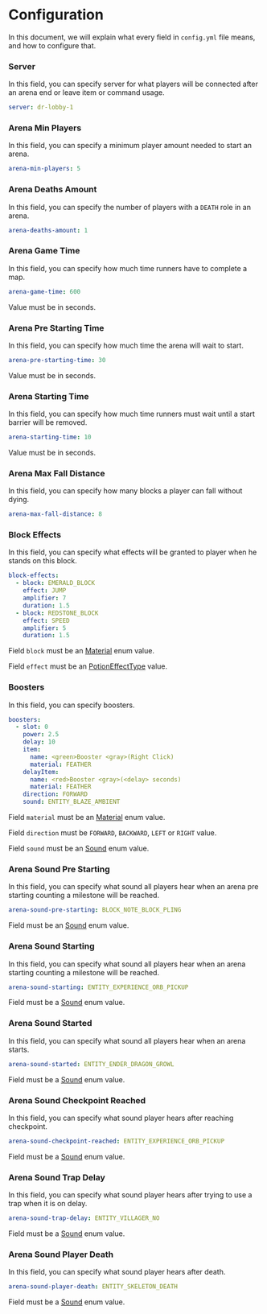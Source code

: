 # Configuration
In this document, we will explain what every field in ``config.yml`` file means, and how to configure that.

### Server
In this field, you can specify server for what players will be connected after an arena end or leave item or command usage.

```yaml
server: dr-lobby-1
```

### Arena Min Players
In this field, you can specify a minimum player amount needed to start an arena.

```yaml
arena-min-players: 5
```

### Arena Deaths Amount
In this field, you can specify the number of players with a `DEATH` role in an arena.

```yaml
arena-deaths-amount: 1
```

### Arena Game Time
In this field, you can specify how much time runners have to complete a map.

```yaml
arena-game-time: 600
```

<warning>
    <p>Value must be in seconds.</p>
</warning>

### Arena Pre Starting Time
In this field, you can specify how much time the arena will wait to start.

```yaml
arena-pre-starting-time: 30
```

<warning>
    <p>Value must be in seconds.</p>
</warning>

### Arena Starting Time
In this field, you can specify how much time runners must wait until a start barrier will be removed.

```yaml
arena-starting-time: 10
```

<warning>
    <p>Value must be in seconds.</p>
</warning>

### Arena Max Fall Distance
In this field, you can specify how many blocks a player can fall without dying.

```yaml
arena-max-fall-distance: 8
```

### Block Effects
In this field, you can specify what effects will be granted to player when he stands on this block.

```yaml
block-effects:
  - block: EMERALD_BLOCK
    effect: JUMP
    amplifier: 7
    duration: 1.5
  - block: REDSTONE_BLOCK
    effect: SPEED
    amplifier: 5
    duration: 1.5
```

<warning>
    <p>Field <code>block</code> must be an <a href="https://jd.papermc.io/paper/1.16/org/bukkit/Material.html">Material</a> enum value.</p>
</warning>
<warning>
    <p>Field <code>effect</code> must be an <a href="https://jd.papermc.io/paper/1.16/org/bukkit/potion/PotionEffectType.html">PotionEffectType</a> value.</p>
</warning>

### Boosters
In this field, you can specify boosters.

```yaml
boosters:
  - slot: 0
    power: 2.5
    delay: 10
    item:
      name: <green>Booster <gray>(Right Click)
      material: FEATHER
    delayItem:
      name: <red>Booster <gray>(<delay> seconds)
      material: FEATHER
    direction: FORWARD
    sound: ENTITY_BLAZE_AMBIENT
```

<warning>
    <p>Field <code>material</code> must be an <a href="https://jd.papermc.io/paper/1.16/org/bukkit/Material.html">Material</a> enum value.</p>
</warning>
<warning>
    <p>Field <code>direction</code> must be <code>FORWARD</code>, <code>BACKWARD</code>, <code>LEFT</code> or <code>RIGHT</code> value.</p>
</warning>
<warning>
    <p>Field <code>sound</code> must be an <a href="https://jd.papermc.io/paper/1.16/org/bukkit/Sound.html">Sound</a> enum value.</p>
</warning>

### Arena Sound Pre Starting
In this field, you can specify what sound all players hear when an arena pre starting counting a milestone will be reached.

```yaml
arena-sound-pre-starting: BLOCK_NOTE_BLOCK_PLING
```

<warning>
    <p>Field must be an <a href="https://jd.papermc.io/paper/1.16/org/bukkit/Sound.html">Sound</a> enum value.</p>
</warning>

### Arena Sound Starting
In this field, you can specify what sound all players hear when an arena starting counting a milestone will be reached.

```yaml
arena-sound-starting: ENTITY_EXPERIENCE_ORB_PICKUP
```

<warning>
    <p>Field must be a <a href="https://jd.papermc.io/paper/1.16/org/bukkit/Sound.html">Sound</a> enum value.</p>
</warning>

### Arena Sound Started
In this field, you can specify what sound all players hear when an arena starts.

```yaml
arena-sound-started: ENTITY_ENDER_DRAGON_GROWL
```

<warning>
    <p>Field must be a <a href="https://jd.papermc.io/paper/1.16/org/bukkit/Sound.html">Sound</a> enum value.</p>
</warning>

### Arena Sound Checkpoint Reached
In this field, you can specify what sound player hears after reaching checkpoint.

```yaml
arena-sound-checkpoint-reached: ENTITY_EXPERIENCE_ORB_PICKUP
```

<warning>
    <p>Field must be a <a href="https://jd.papermc.io/paper/1.16/org/bukkit/Sound.html">Sound</a> enum value.</p>
</warning>

### Arena Sound Trap Delay
In this field, you can specify what sound player hears after trying to use a trap when it is on delay.

```yaml
arena-sound-trap-delay: ENTITY_VILLAGER_NO
```

<warning>
    <p>Field must be a <a href="https://jd.papermc.io/paper/1.16/org/bukkit/Sound.html">Sound</a> enum value.</p>
</warning>

### Arena Sound Player Death
In this field, you can specify what sound player hears after death.

```yaml
arena-sound-player-death: ENTITY_SKELETON_DEATH
```

<warning>
    <p>Field must be a <a href="https://jd.papermc.io/paper/1.16/org/bukkit/Sound.html">Sound</a> enum value.</p>
</warning>

